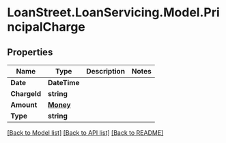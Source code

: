 # LoanStreet.LoanServicing.Model.PrincipalCharge
## Properties

Name | Type | Description | Notes
------------ | ------------- | ------------- | -------------
**Date** | **DateTime** |  | 
**ChargeId** | **string** |  | 
**Amount** | [**Money**](Money.md) |  | 
**Type** | **string** |  | 

[[Back to Model list]](../README.md#documentation-for-models) [[Back to API list]](../README.md#documentation-for-api-endpoints) [[Back to README]](../README.md)

